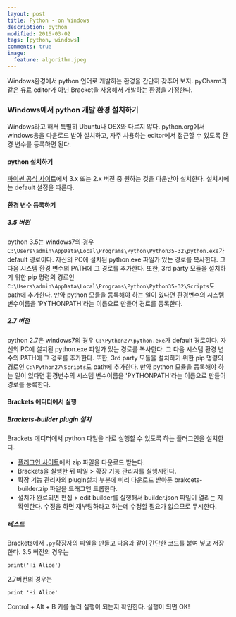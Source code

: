 ```yaml
---
layout: post
title: Python - on Windows 
description: python 
modified: 2016-03-02
tags: [python, windows]
comments: true
image:
  feature: algorithm.jpeg
---
```

Windows환경에서 python 언어로 개발하는 환경을 간단히 갖추어 보자. pyCharm과 같은 유료 editor가 아닌 Bracket을 사용해서 개발하는 환경을 가정한다. 

### Windows에서 python 개발 환경 설치하기 

Windows라고 해서 특별히 Ubuntu나 OSX와 다르지 않다. python.org에서 windows용을 다운로드 받아 설치하고, 자주 사용하는 editor에서 접근할 수 있도록 환경 변수를 등록하면 된다. 

#### python 설치하기

[파이썬 공식 사이트](https://www.python.org/downloads/)에서 3.x 또는 2.x 버전 중 원하는 것을 다운받아 설치한다. 설치시에는 default 설정을 따른다. 

#### 환경 변수 등록하기 

##### 3.5 버전 

python 3.5는 windows7의 경우 `C:\Users\admin\AppData\Local\Programs\Python\Python35-32\python.exe`가 default 경로이다. 자신의 PC에 설치된 python.exe 파일가 있는 경로를 복사한다. 그 다음 시스템 환경 변수의 PATH에 그 경로를 추가한다. 또한, 3rd party 모듈을 설치하기 위한 pip 명령의 경로인 `C:\Users\admin\AppData\Local\Programs\Python\Python35-32\Scripts`도 path에 추가한다. 만약 python 모듈을 등록해야 하는 일이 있다면 환경변수의 시스템 변수이름을 'PYTHONPATH'라는 이름으로 만들어 경로를 등록한다. 

##### 2.7 버전

python 2.7은 windows7의 경우 `C:\Python27\python.exe`가 default 경로이다. 자신의 PC에 설치된 python.exe 파일가 있는 경로를 복사한다. 그 다음 시스템 환경 변수의 PATH에 그 경로를 추가한다. 또한, 3rd party 모듈을 설치하기 위한 pip 명령의 경로인 `C:\Python27\Scripts`도 path에 추가한다. 만약 python 모듈을 등록해야 하는 일이 있다면 환경변수의 시스템 변수이름을 'PYTHONPATH'라는 이름으로 만들어 경로를 등록한다.

#### Brackets 에디터에서 실행

##### Brackets-builder plugin 설치 

Brackets 에디터에서 python 파일을 바로 실행할 수 있도록 하는 플러그인을 설치한다. 

- [플러그인 사이트](https://github.com/Vhornets/brackets-builder)에서 zip 파일을 다운로드 받는다. 
- Brackets을 실행한 뒤 파일 > 확장 기능 관리자를 실행시킨다. 
- 확장 기능 관리자의 plugin설치 부분에 미리 다운로드 받아둔 brakcets-builder.zip 파일을 드래그앤 드롭한다. 
- 설치가 완료되면 편집 > edit builder를 실행해서 builder.json 파일이 열리는 지 확인한다. 수정을 하면 재부팅하라고 하는데 수정할 필요가 없으므로 무시한다. 

##### 테스트

Brackets에서 `.py`확장자의 파일을 만들고 다음과 같이 간단한 코드를 붙여 넣고 저장한다. 3.5 버전의 경우는 

```
print('Hi Alice')
```

2.7버전의 경우는

```
print 'Hi Alice'
```

Control + Alt + B 키를 눌러 실행이 되는지 확인한다. 실행이 되면 OK!
